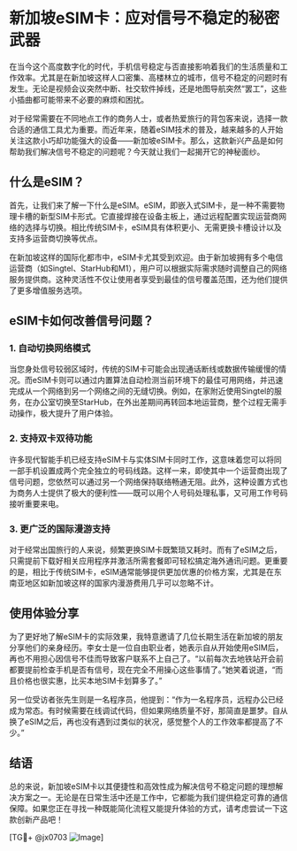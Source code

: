 # 新加坡eSIM卡：应对信号不稳定的秘密武器

在当今这个高度数字化的时代，手机信号稳定与否直接影响着我们的生活质量和工作效率。尤其是在新加坡这样人口密集、高楼林立的城市，信号不稳定的问题时有发生。无论是视频会议突然中断、社交软件掉线，还是地图导航突然“罢工”，这些小插曲都可能带来不必要的麻烦和困扰。

对于经常需要在不同地点工作的商务人士，或者热爱旅行的背包客来说，选择一款合适的通信工具尤为重要。而近年来，随着eSIM技术的普及，越来越多的人开始关注这款小巧却功能强大的设备——新加坡eSIM卡。那么，这款新兴产品是如何帮助我们解决信号不稳定的问题呢？今天就让我们一起揭开它的神秘面纱。

## 什么是eSIM？

首先，让我们来了解一下什么是eSIM。eSIM，即嵌入式SIM卡，是一种不需要物理卡槽的新型SIM卡形式。它直接焊接在设备主板上，通过远程配置实现运营商网络的选择与切换。相比传统SIM卡，eSIM具有体积更小、无需更换卡槽设计以及支持多运营商切换等优点。

在新加坡这样的国际化都市中，eSIM卡尤其受到欢迎。由于新加坡拥有多个电信运营商（如Singtel、StarHub和M1），用户可以根据实际需求随时调整自己的网络服务提供商。这种灵活性不仅让使用者享受到最佳的信号覆盖范围，还为他们提供了更多增值服务选项。

## eSIM卡如何改善信号问题？

### 1. 自动切换网络模式
当您身处信号较弱区域时，传统的SIM卡可能会出现通话断线或数据传输缓慢的情况。而eSIM卡则可以通过内置算法自动检测当前环境下的最佳可用网络，并迅速完成从一个网络到另一个网络之间的无缝切换。例如，在家附近使用Singtel的服务，在办公室切换至StarHub，在外出差期间再转回本地运营商，整个过程无需手动操作，极大提升了用户体验。

### 2. 支持双卡双待功能
许多现代智能手机已经支持eSIM卡与实体SIM卡同时工作，这意味着您可以将同一部手机设置成两个完全独立的号码线路。这样一来，即使其中一个运营商出现了信号问题，您依然可以通过另一个网络保持联络畅通无阻。此外，这种设置方式也为商务人士提供了极大的便利性——既可以用个人号码处理私事，又可用工作号码接听重要来电。

### 3. 更广泛的国际漫游支持
对于经常出国旅行的人来说，频繁更换SIM卡既繁琐又耗时。而有了eSIM之后，只需提前下载好相关应用程序并激活所需套餐即可轻松搞定海外通讯问题。更重要的是，相比于传统SIM卡，eSIM通常能够提供更加优惠的价格方案，尤其是在东南亚地区如新加坡这样的国家内漫游费用几乎可以忽略不计。

## 使用体验分享

为了更好地了解eSIM卡的实际效果，我特意邀请了几位长期生活在新加坡的朋友分享他们的亲身经历。李女士是一位自由职业者，她表示自从开始使用eSIM后，再也不用担心因信号不佳而导致客户联系不上自己了。“以前每次去地铁站开会前都要提前检查手机是否有信号，现在完全不用操心这些事情了。”她笑着说道，“而且价格也很实惠，比买本地SIM卡划算多了。”

另一位受访者张先生则是一名程序员，他提到：“作为一名程序员，远程办公已经成为常态。有时候需要在线调试代码，但如果网络质量不好，那简直是噩梦。自从换了eSIM之后，再也没有遇到过类似的状况，感觉整个人的工作效率都提高了不少。”

## 结语

总的来说，新加坡eSIM卡以其便捷性和高效性成为解决信号不稳定问题的理想解决方案之一。无论是在日常生活中还是工作中，它都能为我们提供稳定可靠的通信保障。如果您正在寻找一种既能简化流程又能提升体验的方式，请考虑尝试一下这款创新产品吧！

[TG💪+ @jx0703 ![Image](https://github.com/user-attachments/assets/dbca1d08-cadb-493c-b0ec-ad6f7a83f270)]